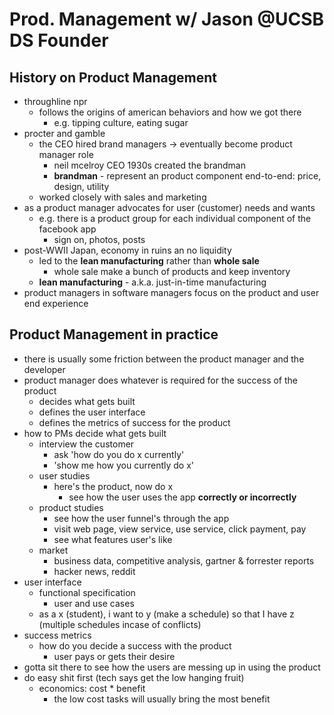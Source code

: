 # Prod. Management w/ Jason @UCSB DS Founder
## History on Product Management
- throughline npr
	- follows the origins of american behaviors and how we got there
		- e.g. tipping culture, eating sugar
- procter and gamble
	- the CEO hired brand managers -> eventually become product manager role
		- neil mcelroy CEO 1930s created the brandman
		- **brandman** - represent an product component end-to-end: price, design, utility
	- worked closely with sales and marketing
- as a product manager advocates for user (customer) needs and wants
	- e.g. there is a product group for each individual component of the facebook app
		- sign on, photos, posts
- post-WWII Japan, economy in ruins an no liquidity
	- led to the **lean manufacturing** rather than **whole sale**
		- whole sale make a bunch of products and keep inventory
	- **lean manufacturing** - a.k.a. just-in-time manufacturing
- product managers in software managers focus on the product and user end experience
## Product Management in practice
- there is usually some friction between the product manager and the developer
- product manager does whatever is required for the success of the product
	- decides what gets built
	- defines the user interface
	- defines the metrics of success for the product
- how to PMs decide what gets built
	- interview the customer
		- ask 'how do you do x currently'
		- 'show me how you currently do x'
	- user studies
		- here's the product, now do x
			- see how the user uses the app **correctly or incorrectly**
	- product studies
		- see how the user funnel's through the app
		- visit web page, view service, use service, click payment, pay
		- see what features user's like
	- market
		- business data, competitive analysis, gartner & forrester reports
		- hacker news, reddit
- user interface
	- functional specification
		- user and use cases
	- as a x (student), i want to y (make a schedule) so that I have z (multiple schedules incase of conflicts)
- success metrics
	- how do you decide a success with the product
		- user pays or gets their desire
- gotta sit there to see how the users are messing up in using the product
- do easy shit first (tech says get the low hanging fruit)
	- economics: cost * benefit
		- the low cost tasks will usually bring the most benefit
